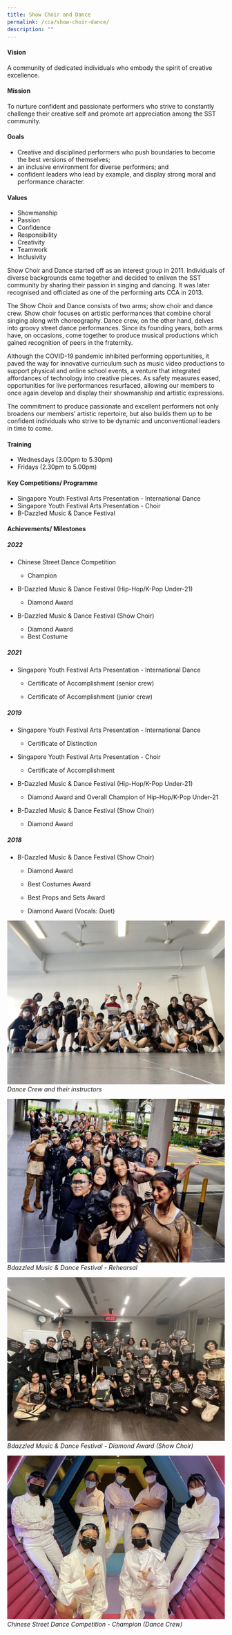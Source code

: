 ```yaml
---
title: Show Choir and Dance
permalink: /cca/show-choir-dance/
description: ""
---
```

#### Vision
A community of dedicated individuals who embody the spirit of creative excellence.

#### Mission
To nurture confident and passionate performers who strive to constantly challenge their creative self and promote art appreciation among the SST community. 

#### Goals
*   Creative and disciplined performers who push boundaries to become the best versions of themselves;
*   an inclusive environment for diverse performers; and
*   confident leaders who lead by example, and display strong moral and performance character.
   
#### Values
*   Showmanship
*   Passion 
*   Confidence
*   Responsibility
*   Creativity
*   Teamwork
*   Inclusivity

Show Choir and Dance started off as an interest group in 2011. Individuals of diverse backgrounds came together and decided to enliven the SST community by sharing their passion in singing and dancing. It was later recognised and officiated as one of the performing arts CCA in 2013.

The Show Choir and Dance consists of two arms; show choir and dance crew. Show choir focuses on artistic performances that combine choral singing along with choreography. Dance crew, on the other hand, delves into groovy street dance performances. Since its founding years, both arms have, on occasions, come together to produce musical productions which gained recognition of peers in the fraternity.

Although the COVID-19 pandemic inhibited performing opportunities, it paved the way for innovative curriculum such as music video productions to support physical and online school events, a venture that integrated affordances of technology into creative pieces. As safety measures eased, opportunities for live performances resurfaced, allowing our members to once again develop and display their showmanship and artistic expressions.

The commitment to produce passionate and excellent performers not only broadens our members’ artistic repertoire, but also builds them up to be confident individuals who strive to be dynamic and unconventional leaders in time to come.

#### Training 
*   Wednesdays (3.00pm to 5.30pm)
*   Fridays (2.30pm to 5.00pm)
    
#### Key Competitions/ Programme
*   Singapore Youth Festival Arts Presentation - International Dance
*   Singapore Youth Festival Arts Presentation - Choir
*   B-Dazzled Music & Dance Festival
    
#### Achievements/ Milestones
##### 2022
*   Chinese Street Dance Competition
    *   Champion
    
* B-Dazzled Music & Dance Festival (Hip-Hop/K-Pop Under-21)
    *   Diamond Award
*   B-Dazzled Music & Dance Festival (Show Choir)
     *   Diamond Award
     *   Best Costume
  
##### 2021

*   Singapore Youth Festival Arts Presentation - International Dance
    
     *   Certificate of Accomplishment (senior crew)
    
     *   Certificate of Accomplishment (junior crew)
    
##### 2019
*   Singapore Youth Festival Arts Presentation - International Dance
    
    *   Certificate of Distinction
    
*   Singapore Youth Festival Arts Presentation - Choir
    
    *   Certificate of Accomplishment
    
*   B-Dazzled Music & Dance Festival (Hip-Hop/K-Pop Under-21)
    
    *   Diamond Award and Overall Champion of Hip-Hop/K-Pop Under-21
    
*   B-Dazzled Music & Dance Festival (Show Choir)
    
     *   Diamond Award
   
##### 2018
*   B-Dazzled Music & Dance Festival (Show Choir)
     *   Diamond Award
    
     *   Best Costumes Award

     *   Best Props and Sets Award
    
     *   Diamond Award (Vocals: Duet)

![](/images/CCA/show%20choir%2004.jpg)
*Dance Crew and their instructors*

![](/images/CCA/show%20choir%2003.jpg)
*Bdazzled Music & Dance Festival - Rehearsal*

![](/images/CCA/show%20choir%2001.jpg)
*Bdazzled Music & Dance Festival - Diamond Award (Show Choir)*

![](/images/CCA/show%20choir%2002.jpg)
*Chinese Street Dance Competition  -  Champion (Dance Crew)*